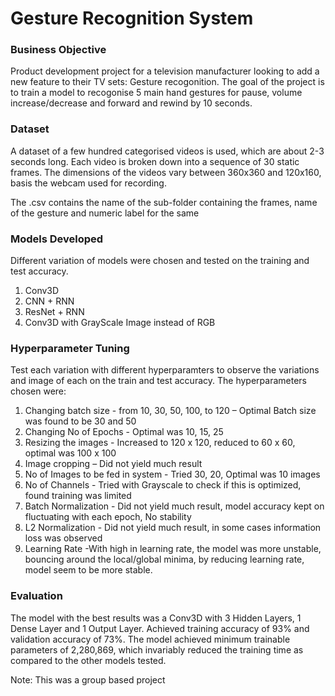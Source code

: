 # Gesture Recognition System

### Business Objective
Product development project for a television manufacturer looking to add a new feature to their TV sets: Gesture recogonition. 
The goal of the project is to train a model to recogonise 5 main hand gestures for pause, volume increase/decrease and forward and rewind by 10 seconds. 

### Dataset
A dataset of a few hundred categorised videos is used, which are about 2-3 seconds long. Each video is broken down into a sequence of 30 static frames. 
The dimensions of the videos vary between 360x360 and 120x160, basis the webcam used for recording. 

The .csv contains the name of the sub-folder containing the frames, name of the gesture and numeric label for the same

### Models Developed
Different variation of models were chosen and tested on the training and test accuracy. 
1. Conv3D
2. CNN + RNN
3. ResNet + RNN
4. Conv3D with GrayScale Image instead of RGB

### Hyperparameter Tuning
Test each variation with different hyperparamters to observe the variations and image of each on the train and test accuracy. The hyperparameters chosen were:
1. Changing batch size - from 10, 30, 50, 100, to 120 – Optimal Batch size was found to be 30 and 50
2. Changing No of Epochs - Optimal was 10, 15, 25
3. Resizing the images - Increased to 120 x 120, reduced to 60 x 60, optimal was 100 x 100
4. Image cropping – Did not yield much result
5. No of Images to be fed in system - Tried 30, 20, Optimal was 10 images
6. No of Channels - Tried with Grayscale to check if this is optimized, found training was limited
7. Batch Normalization - Did not yield much result, model accuracy kept on fluctuating with each epoch, No stability
8. L2 Normalization - Did not yield much result, in some cases information loss was observed
9. Learning Rate -With high in learning rate, the model was more unstable, bouncing around the local/global minima, by reducing learning rate, model seem to be more stable.

### Evaluation
The model with the best results was a Conv3D with 3 Hidden Layers, 1 Dense Layer and 1 Output Layer. 
Achieved training accuracy of 93% and validation accuracy of 73%. The model achieved minimum trainable parameters of 2,280,869, which invariably reduced the training time as compared to the other models tested.

Note: This was a group based project

